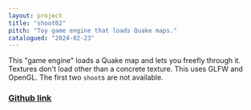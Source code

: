 ```yaml
---
layout: project
title: "shoot02"
pitch: "Toy game engine that loads Quake maps."
catalogued: "2024-02-23"
---
```


This "game engine" loads a Quake map and lets you freefly through it. Textures
don't load other than a concrete texture. This uses GLFW and OpenGL. The first
two `shoot`s are not available.

### [Github link](https://github.com/rwilliaise/shoot02)
